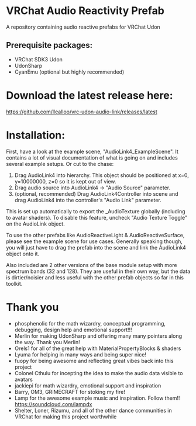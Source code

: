 # VRChat Audio Reactivity Prefab
A repository containing audio reactive prefabs for VRChat Udon

## Prerequisite packages:
- VRChat SDK3 Udon
- UdonSharp
- CyanEmu (optional but highly recommended)

# Download the latest release here:
https://github.com/llealloo/vrc-udon-audio-link/releases/latest

# Installation:

First, have a look at the example scene, "AudioLink4_ExampleScene". It contains a lot of visual documentation of what is going on and includes several example setups. Or cut to the chase:

1) Drag AudioLink4 into hierarchy. This object should be positioned at x=0, y=10000000, z=0 so it is kept out of view.
2) Drag audio source into AudioLink4 -> "Audio Source" parameter.
3) (optional, recommended) Drag AudioLink4Controller into scene and drag AudioLink4 into the controller's "Audio Link" parameter.

This is set up automatically to export the _AudioTexture globally (including to avatar shaders). To disable this feature, uncheck "Audio Texture Toggle" on the AudioLink object.

To use the other prefabs like AudioReactiveLight & AudioReactiveSurface, please see the example scene for use cases. Generally speaking though, you will just have to drag the prefab into the scene and link the AudioLink4 object onto it.

Also included are 2 other versions of the base module setup with more spectrum bands (32 and 128). They are useful in their own way, but the data is dirtier/noisier and less useful with the other prefab objects so far in this toolkit.


# Thank you
- phosphenolic for the math wizardry, conceptual programming, debugging, design help and emotional support!!!
- Merlin for making UdonSharp and offering many many pointers along the way. Thank you Merlin!
- Orels1 for all of the great help with MaterialPropertyBlocks & shaders
- Lyuma for helping in many ways and being super nice!
- fuopy for being awesome and reflecting great vibes back into this project
- Colonel Cthulu for incepting the idea to make the audio data visible to avatars
- jackiepi for math wizardry, emotional support and inspiration
- Barry, OM3, GRIMECRAFT for stoking my fire!
- Lamp for the awesome example music and inspiration. Follow them!! https://soundcloud.com/lampdx
- Shelter, Loner, Rizumu, and all of the other dance communities in VRChat for making this project worthwhile